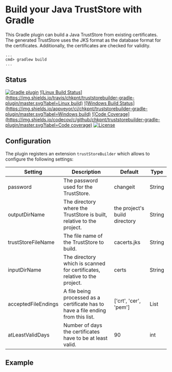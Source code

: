 # Build your Java TrustStore with Gradle

This Gradle plugin can build a Java TrustStore from existing certificates. The generated TrustStore uses the JKS format as the database format for the certificates. Additionally, the certificates are checked for validity.

```
...
cmd> gradlew build
...
```

## Status

[![Gradle plugin](https://img.shields.io/badge/plugins.gradle.org-de.chkpnt.truststorebuilder-blue.svg)](https://plugins.gradle.org/plugin/de.chkpnt.truststorebuilder)
[![Linux Build Status](https://img.shields.io/travis/chkpnt/truststorebuilder-gradle-plugin/master.svg?label=Linux build)](https://travis-ci.org/chkpnt/truststorebuilder-gradle-plugin)
[![Windows Build Status](https://img.shields.io/appveyor/ci/chkpnt/truststorebuilder-gradle-plugin/master.svg?label=Windows build)](https://ci.appveyor.com/project/chkpnt/truststorebuilder-gradle-plugin/branch/master)
[![Code Coverage](https://img.shields.io/codecov/c/github/chkpnt/truststorebuilder-gradle-plugin/master.svg?label=Code coverage)](https://codecov.io/github/chkpnt/truststorebuilder-gradle-plugin?branch=master)
[![License](https://img.shields.io/github/license/chkpnt/truststorebuilder-gradle-plugin.svg?label=License)](https://tldrlegal.com/license/apache-license-2.0-(apache-2.0))


## Configuration

The plugin registers an extension `trustStoreBuilder` which allows to configure the following settings:

| Setting             | Description                                                                       | Default                       | Type         |
|---------------------|-----------------------------------------------------------------------------------|-------------------------------|--------------|
| password            | The password used for the TrustStore.                                             | changeit                      | String       |
| outputDirName       | The directory where the TrustStore is built, relative to the project.             | the project's build directory | String       |
| trustStoreFileName  | The file name of the TrustStore to build.                                         | cacerts.jks                   | String       |
| inputDirName        | The directory which is scanned for certificates, relative to the project.         | certs                         | String       |
| acceptedFileEndings | A file being processed as a certificate has to have a file ending from this list. | ['crt', 'cer', 'pem']         | List<String> |
| atLeastValidDays    | Number of days the certificates have to be at least valid.                        | 90                            | int          |

## Example
